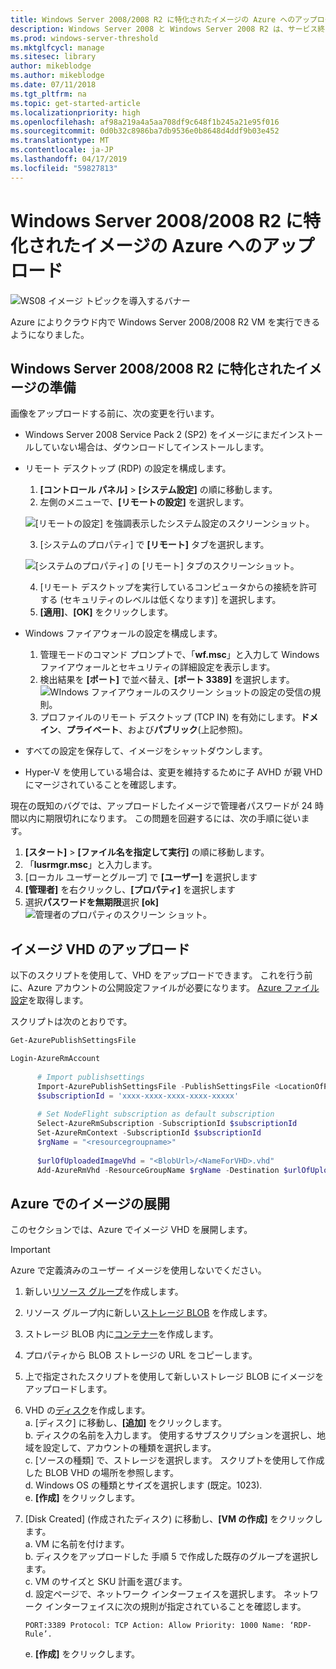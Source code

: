 ```yaml
---
title: Windows Server 2008/2008 R2 に特化されたイメージの Azure へのアップロード
description: Windows Server 2008 と Windows Server 2008 R2 は、サービス終了が近づいています。 クラウド内で Windows Server をホストすることで Azure に移行する方法について説明します。
ms.prod: windows-server-threshold
ms.mktglfcycl: manage
ms.sitesec: library
author: mikeblodge
ms.author: mikeblodge
ms.date: 07/11/2018
ms.tgt_pltfrm: na
ms.topic: get-started-article
ms.localizationpriority: high
ms.openlocfilehash: af98a219a4a5aa708df9c648f1b245a21e95f016
ms.sourcegitcommit: 0d0b32c8986ba7db9536e0b8648d4ddf9b03e452
ms.translationtype: MT
ms.contentlocale: ja-JP
ms.lasthandoff: 04/17/2019
ms.locfileid: "59827813"
---
```

# <a name="upload-a-windows-server-20082008-r2-specialized-image-to-azure"></a>Windows Server 2008/2008 R2 に特化されたイメージの Azure へのアップロード 

![WS08 イメージ トピックを導入するバナー](media/WS08-image-banner-large.png)

Azure によりクラウド内で Windows Server 2008/2008 R2 VM を実行できるようになりました。 

## <a name="prep-the-windows-server-20082008-r2-specialized-image"></a>Windows Server 2008/2008 R2 に特化されたイメージの準備
画像をアップロードする前に、次の変更を行います。

- Windows Server 2008 Service Pack 2 (SP2) をイメージにまだインストールしていない場合は、ダウンロードしてインストールします。

- リモート デスクトップ (RDP) の設定を構成します。
   1. **[コントロール パネル]** > **[システム設定]** の順に移動します。   
   2. 左側のメニューで、**[リモートの設定]** を選択します。

   ![[リモートの設定] を強調表示したシステム設定のスクリーンショット。](media/1a_remote_settings.png)

   3. [システムのプロパティ] で **[リモート]** タブを選択します。   

   ![[システムのプロパティ] の [リモート] タブのスクリーンショット。](media/2c_sysprops.png)

   4. [リモート デスクトップを実行しているコンピュータからの接続を許可する (セキュリティのレベルは低くなります)] を選択します。   
   5. **[適用]**、**[OK]** をクリックします。
- Windows ファイアウォールの設定を構成します。   
   1. 管理モードのコマンド プロンプトで、「**wf.msc**」と入力して Windows ファイアウォールとセキュリティの詳細設定を表示します。   
   2. 検出結果を **[ポート]** で並べ替え、**[ポート 3389]** を選択します。   
     ![WIndows ファイアウォールのスクリーン ショットの設定の受信の規則。](media/3b_inboundrules.png)   
   3. プロファイルのリモート デスクトップ (TCP IN) を有効にします。**ドメイン**、**プライベート**、および**パブリック**(上記参照)。

- すべての設定を保存して、イメージをシャットダウンします。   
- Hyper-V を使用している場合は、変更を維持するために子 AVHD が親 VHD にマージされていることを確認します。

現在の既知のバグでは、アップロードしたイメージで管理者パスワードが 24 時間以内に期限切れになります。 この問題を回避するには、次の手順に従います。 

1. **[スタート]** > **[ファイル名を指定して実行]** の順に移動します。
2. 「**lusrmgr.msc**」と入力します。
3. [ローカル ユーザーとグループ] で **[ユーザー]** を選択します
4. **[管理者]** を右クリックし、**[プロパティ]** を選択します
5. 選択**パスワードを無期限**選択 **[ok]**
![管理者のプロパティのスクリーン ショット。](media/6_adminprops.png)

## <a name="uploading-the-image-vhd"></a>イメージ VHD のアップロード
以下のスクリプトを使用して、VHD をアップロードできます。 これを行う前に、Azure アカウントの公開設定ファイルが必要になります。 [Azure ファイル設定](https://azure.microsoft.com/downloads/)を取得します。

スクリプトは次のとおりです。

```powershell
Get-AzurePublishSettingsFile 

Login-AzureRmAccount
 
      # Import publishsettings
      Import-AzurePublishSettingsFile -PublishSettingsFile <LocationOfPublishingFile>
      $subscriptionId = 'xxxx-xxxx-xxxx-xxxx-xxxxx'
 
      # Set NodeFlight subscription as default subscription
      Select-AzureRmSubscription -SubscriptionId $subscriptionId
      Set-AzureRmContext -SubscriptionId $subscriptionId
      $rgName = "<resourcegroupname>"
    
      $urlOfUploadedImageVhd = "<BlobUrl>/<NameForVHD>.vhd"
      Add-AzureRmVhd -ResourceGroupName $rgName -Destination $urlOfUploadedImageVhd -LocalFilePath "<FilePath>"  
```
## <a name="deploy-the-image-in-azure"></a>Azure でのイメージの展開
このセクションでは、Azure でイメージ VHD を展開します。 

> [!IMPORTANT]
> Azure で定義済みのユーザー イメージを使用しないでください。

1.  新しい[リソース グループ](https://docs.microsoft.com/rest/api/resources/resourcegroups/createorupdate)を作成します。 
2.  リソース グループ内に新しい[ストレージ BLOB](https://docs.microsoft.com/rest/api/storageservices/put-blob) を作成します。
3.  ストレージ BLOB 内に[コンテナー](https://docs.microsoft.com/rest/api/storageservices/create-container)を作成します。
4.  プロパティから BLOB ストレージの URL をコピーします。
5.  上で指定されたスクリプトを使用して新しいストレージ BLOB にイメージをアップロードします。
6.  VHD の[ディスク](https://docs.microsoft.com/azure/virtual-machines/windows/prepare-for-upload-vhd-image)を作成します。   
     a.  [ディスク] に移動し、**[追加]** をクリックします。  
     b.  ディスクの名前を入力します。 使用するサブスクリプションを選択し、地域を設定して、アカウントの種類を選択します。   
     c. [ソースの種類] で、ストレージを選択します。 スクリプトを使用して作成した BLOB VHD の場所を参照します。  
     d. Windows OS の種類とサイズを選択します (既定。1023).   
     e. **[作成]** をクリックします。   

7.  [Disk Created] (作成されたディスク) に移動し、**[VM の作成]** をクリックします。   
     a.  VM に名前を付けます。   
     b.  ディスクをアップロードした 手順 5 で作成した既存のグループを選択します。   
     c. VM のサイズと SKU 計画を選びます。   
     d. 設定ページで、ネットワーク インターフェイスを選択します。 ネットワーク インターフェイスに次の規則が指定されていることを確認します。
 
        PORT:3389 Protocol: TCP Action: Allow Priority: 1000 Name: ‘RDP-Rule’.   
     e. **[作成]** をクリックします。




